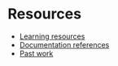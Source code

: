 # Resources

- [Learning resources](learning-resources.md)
- [Documentation references](doc-referencess.md)
- [Past work](past-work.md)

